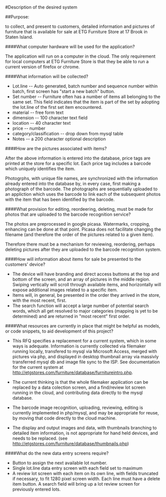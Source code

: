 #Description of the desired system

##Purpose:

to collect, and present to customers, detailed information and pictures of furniture that is available for sale at ETG Furniture Store at 17 Brook in Staten Island.

####What computer hardware will be used for the application?

  The application will run on a computer in the cloud. The only requirement for local computers at ETG Furniture Store is that they be able to run a current version of firefox or chrome.
  
####What information will be collected?
*  Lot.line -- Auto generated, batch number and sequence number within batch, first screen has "start a new batch" button.
*  Set number -- Furniture often has a number of items all belonging to the same set. This field indicates that the item is part of the set by adopting the lot.line of the first set item encountered.
*  material -- free form text
*  dimension -- 100 character text field
*  location -- 40 character text
*  price -- number
*  category/classification -- drop down from mysql table
*  Notes -- a 200 character optional description

####How are the pictures associated with items?

  After the above information is entered into the database, price tags are printed at the store for a specific lot. Each price tag includes a barcode which uniquely identifies the item.
  
  Photogrphs, with unique file names, are synchronized with the information already entered into the database by, in every case, first making a photograph of the barcode. The photographs are sequentially uploaded to an appliction which uses the barcode to link each of the subsequent photos with the item that has been identified by the barcode.
  
####What provision for editing, reordeering, deleting, must be made for photos that are uploaded to the barcode recognition service?

  The photos are preprocessed in google picasa. Watermarks, cropping, enhancing can be done at that point. Picasa does not facilitate changing the filename (and therefore the order of the pictures related to a given item).
  
  Therefore there must be a mechanism for reviewing, reordering, perhaps deleting pictures after they are uploaded to the barcode recognition system.

####How will information about items for sale be presented to the customers' device?
* The device will have branding and direct access buttoms at the top and bottom of the screen, and an array of pictures in the middle region. Swiping vertically will scroll through available items, and horizontally will expose additional images related to a specific item.
* Items will, in general, be presented in the order they arrived in the store, with the most recent, first. 
* The search function will accept a large number of potential search words, which all get resolved to major categories (mapping is yet to be determined) and are returned in "most recent" first order.

####What resources are currently in place that might be helpful as models, or code snippets, to aid development of this project?

* This RFQ specifies a replacement for a current system, which in some ways is adequate. Information is currently collected via filemaker running locally, transfered to mysql via Microsoft Access, merged with pictures via php, and displayed in desktop thumbnail array via massivly transferred mysql db and image file sync to the ISP. See documentation for the current system at http://etgstores.com/furniture/database/furnitureintro.php.

* The current thinking is that the whole filemaker application can be replaced by a data colection screen, and a find/review lot screen running in the cloud, and contributing data directly to the mysql database.

* The barcode image recognition, uploading, reviewing, editing is currently implemented in php/mysql, and may be appropriate for reuse, by moving that code directly to the cloud machine.
    
* The display and output images and data, with thumbnails branching to detailed item information, is not appropriate for hand held devices, and needs to be replaced. (see http://etgstores.com/furniture/database/thumbnails.php)

####What do the new data entry screens require?
* Button to assign the next available lot number.
* Single lot.line data entry screen with each field set to maximum 
* A review lot screen with each item on its own line, with fields truncated if necessary, to fit 1280 pixel screen width. Each line must have a delete item button. A search field will bring up a lot review screen for previously entered lots.
